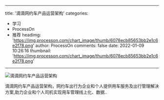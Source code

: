 
---
title: '滴滴网约车产品运营架构'
categories: 
 - 学习
 - ProcessOn
 - 推荐
headimg: 'https://img.processon.com/chart_image/thumb/6078ecb85653bb2e1c6e2f78.png'
author: ProcessOn
comments: false
date: 2022-01-09 10:26:16
thumbnail: 'https://img.processon.com/chart_image/thumb/6078ecb85653bb2e1c6e2f78.png'
---

<div>   
<img class="thumb" alt="滴滴网约车产品运营架构" src="https://img.processon.com/chart_image/thumb/6078ecb85653bb2e1c6e2f78.png" referrerpolicy="no-referrer">
<p>滴滴网约车产品运营架构，网约车出行为企业和个人提供用车服务及出行管理解决方案,助力企业和个人司机实现用车管理线上化、数据..</p>  
</div>
            